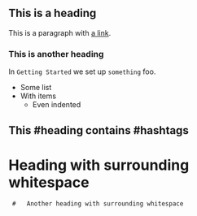 ## This is a heading ##

This is a paragraph with [a link](http://www.disney.com/).

### This is another heading

In `Getting Started` we set up `something` foo.

* Some list
* With items
  * Even indented

## This #heading contains #hashtags

   # Heading with surrounding whitespace   ###    
     #   Another heading with surrounding whitespace     
